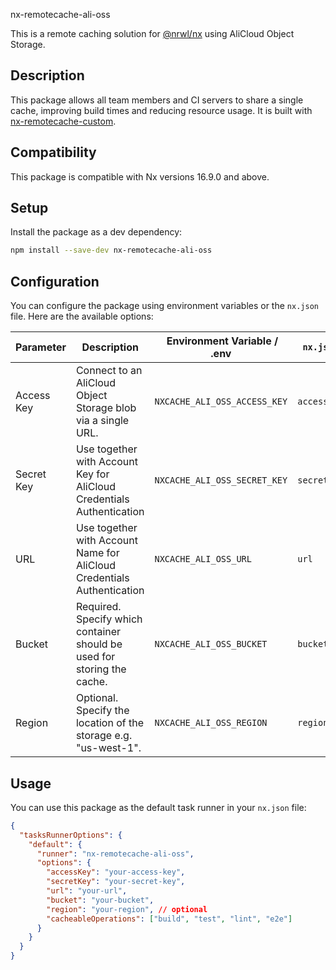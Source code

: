 nx-remotecache-ali-oss

This is a remote caching solution for [@nrwl/nx](https://nx.dev/react) using AliCloud Object Storage.

## Description

This package allows all team members and CI servers to share a single cache, improving build times and reducing resource usage. It is built with [nx-remotecache-custom](https://www.npmjs.com/package/nx-remotecache-custom).

## Compatibility

This package is compatible with Nx versions 16.9.0 and above.

## Setup

Install the package as a dev dependency:

```sh
npm install --save-dev nx-remotecache-ali-oss
```

## Configuration

You can configure the package using environment variables or the `nx.json` file. Here are the available options:

| Parameter  | Description                                                             |  Environment Variable / .env | `nx.json`   |
| ---------- | ----------------------------------------------------------------------- | ---------------------------- | ----------- |
| Access Key | Connect to an AliCloud Object Storage blob via a single URL.            | `NXCACHE_ALI_OSS_ACCESS_KEY` | `accessKey` |
| Secret Key | Use together with Account Key for AliCloud Credentials Authentication   | `NXCACHE_ALI_OSS_SECRET_KEY` | `secretKey` |
| URL        | Use together with Account Name for AliCloud Credentials Authentication  | `NXCACHE_ALI_OSS_URL`        | `url`       |
| Bucket     | Required. Specify which container should be used for storing the cache. | `NXCACHE_ALI_OSS_BUCKET`     | `bucket`    |
| Region     | Optional. Specify the location of the storage e.g. "us-west-1".         | `NXCACHE_ALI_OSS_REGION`     | `region`    |

## Usage

You can use this package as the default task runner in your `nx.json` file:

```json
{
  "tasksRunnerOptions": {
    "default": {
      "runner": "nx-remotecache-ali-oss",
      "options": {
        "accessKey": "your-access-key",
        "secretKey": "your-secret-key",
        "url": "your-url",
        "bucket": "your-bucket",
        "region": "your-region", // optional
        "cacheableOperations": ["build", "test", "lint", "e2e"]
      }
    }
  }
}
```
